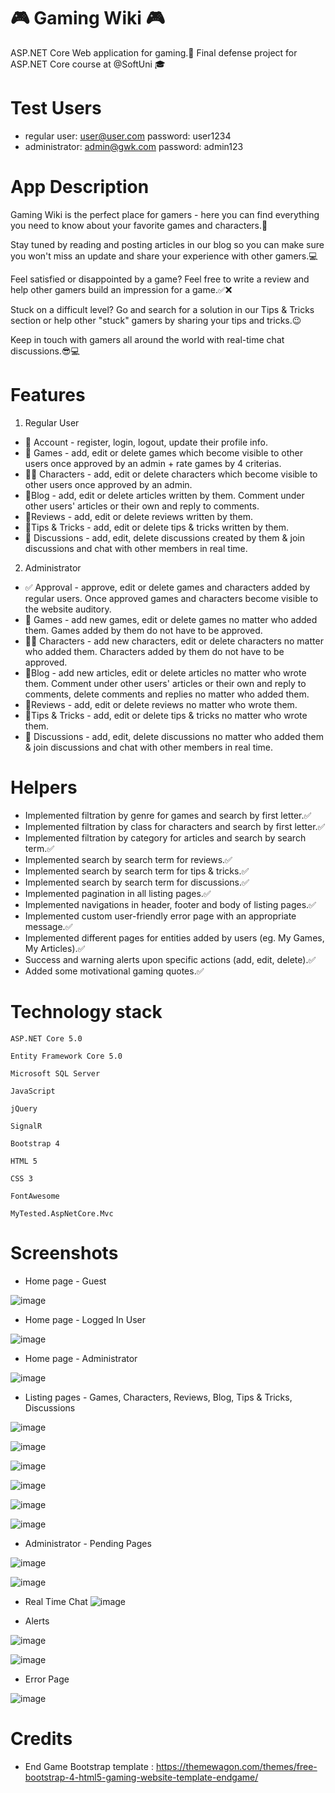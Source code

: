 # 🎮 Gaming Wiki 🎮

ASP.NET Core Web application for gaming.🎲
Final defense project for ASP.NET Core course at @SoftUni 🎓

# Test Users 
- regular user: user@user.com password: user1234
- administrator: admin@gwk.com password: admin123

# App Description 
Gaming Wiki is the perfect place for gamers - here you can find everything
you need to know about your favorite games and characters.📲	

Stay tuned by reading and posting articles in our blog so you can make sure you won't miss an update and share your experience with other gamers.💻

Feel satisfied or disappointed by a game? Feel free to write a review and help other gamers build an impression for a game.✅❌

Stuck on a difficult level? Go and search for a solution in our Tips & Tricks section or 
help other "stuck" gamers by sharing your tips and tricks.😉

Keep in touch with gamers all around the world with real-time chat discussions.😎💻

# Features

1. Regular User
- 👤 Account - register, login, logout, update their profile info.
- 🎯 Games - add, edit or delete games which become visible to other users once approved by an admin + rate games by 4 criterias.
- 🦸‍♂️ Characters - add, edit or delete characters which become visible to other users once approved by an admin.
- 📝Blog - add, edit or delete articles written by them. Comment under other users' 
articles or their own and reply to comments.
- 📡Reviews - add, edit or delete reviews written by them.
- 🤑Tips & Tricks - add, edit or delete tips & tricks written by them.
- 📱 Discussions - add, edit, delete discussions created by them & join discussions and chat with other members in real time. 

2. Administrator 
- ✅ Approval - approve, edit or delete games and characters added by regular users.
Once approved games and characters become visible to the website auditory.
- 🎯 Games - add new games, edit or delete games no matter who added them. 
Games added by them do not have to be approved.
- 🦸‍♂️ Characters - add new characters, edit or delete characters no matter who added them. Characters added by them do not have to be approved.
- 📝Blog - add new articles, edit or delete articles no matter who wrote them. 
Comment under other users' articles or their own and reply to comments, 
delete comments and replies no matter who added them.
- 📡Reviews - add, edit or delete reviews no matter who wrote them.
- 🤑Tips & Tricks - add, edit or delete tips & tricks no matter who wrote them.
- 📱 Discussions - add, edit, delete discussions no matter who added them & join discussions and chat with other members in real time.

# Helpers
- Implemented filtration by genre for games and search by first letter.✅
- Implemented filtration by class for characters and search by first letter.✅
- Implemented filtration by category for articles and search by search term.✅
- Implemented search by search term for reviews.✅
- Implemented search by search term for tips & tricks.✅
- Implemented search by search term for discussions.✅
- Implemented pagination in all listing pages.✅
- Implemented navigations in header, footer and body of listing pages.✅
- Implemented custom user-friendly error page with an appropriate message.✅
- Implemented different pages for entities added by users (eg. My Games, My Articles).✅
- Success and warning alerts upon specific actions (add, edit, delete).✅
- Added some motivational gaming quotes.✅

# Technology stack

    ASP.NET Core 5.0

    Entity Framework Core 5.0

    Microsoft SQL Server

    JavaScript

    jQuery
    
    SignalR

    Bootstrap 4
	
	HTML 5
	
	CSS 3
	
    FontAwesome
    
    MyTested.AspNetCore.Mvc

# Screenshots 

- Home page - Guest

![image](https://user-images.githubusercontent.com/65487762/128738664-8edbe878-b3ad-4788-8822-ca271f837d9d.png)

- Home page - Logged In User

![image](https://user-images.githubusercontent.com/65487762/129330510-06882743-1065-4824-b77c-a6c567b34c4f.png)

- Home page - Administrator

![image](https://user-images.githubusercontent.com/65487762/129330591-25220d6d-2780-4d89-8835-5d3c4045fc32.png)

- Listing pages - Games, Characters, Reviews, Blog, Tips & Tricks, Discussions

![image](https://user-images.githubusercontent.com/65487762/128741842-7662bf96-5a3f-45e6-88c3-2f4bb0a06a0f.png)

![image](https://user-images.githubusercontent.com/65487762/128741907-62a8fb47-12a9-4826-8617-8ade815284d9.png)

![image](https://user-images.githubusercontent.com/65487762/128742005-26a168cb-2154-4dee-8d84-583de28e4854.png)

![image](https://user-images.githubusercontent.com/65487762/128742082-235b0f1d-a9da-4f38-9e35-c009e9f06af1.png)

![image](https://user-images.githubusercontent.com/65487762/128742143-71ff8de9-ea88-40cd-82b9-458af1bf3383.png)

![image](https://user-images.githubusercontent.com/65487762/129331142-a8651862-acba-4b1e-b9ac-9a3424470027.png)

- Administrator - Pending Pages 

![image](https://user-images.githubusercontent.com/65487762/128743443-a3cea499-b1c9-46cf-b237-af9051dabb5f.png)

![image](https://user-images.githubusercontent.com/65487762/128744051-c0023d1d-a5bc-4005-9691-20cd8fafe6f5.png)

- Real Time Chat 
![image](https://user-images.githubusercontent.com/65487762/129331391-55fc4b25-4a24-4e2a-bce8-677b0b88c035.png)

- Alerts

![image](https://user-images.githubusercontent.com/65487762/128744990-a85d3838-cdde-4508-9ed1-2827066416fb.png)

![image](https://user-images.githubusercontent.com/65487762/128745017-6aa71ccc-530a-4d16-8f55-2f205ac34b4b.png)

- Error Page 

![image](https://user-images.githubusercontent.com/65487762/128745095-c50e883b-a422-4914-b8d6-45e2f0908b13.png)

# Credits
- End Game Bootstrap template : https://themewagon.com/themes/free-bootstrap-4-html5-gaming-website-template-endgame/ 

